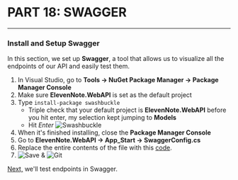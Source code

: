 # PART 18: SWAGGER
---
### Install and Setup Swagger
In this section, we set up **Swagger**, a tool that allows us to visualize all the endpoints of our API and easily test them.
1. In Visual Studio, go to **Tools -> NuGet Package Manager -> Package Manager Console**
2. Make sure **ElevenNote.WebAPI** is set as the default project
3. Type `install-package swashbuckle`
   * Triple check that your default project is **ElevenNote.WebAPI** before you hit enter, my selection kept jumping to **Models**
   * Hit *Enter*
![Swashbuckle](/assets/18.0-A.png)
4. When it's finished installing, close the **Package Manager Console**
5. Go to **ElevenNote.WebAPI -> App_Start -> SwaggerConfig.cs**
6. Replace the entire contents of the file with this [code](18.0a-SwaggerConfig.md).
7. ![Save](/assets/font-awesome-save.png) & ![Git](/assets/devicons_github_badge.png)

[Next,](18.1-TestWithSwagger.md) we'll test endpoints in Swagger.

